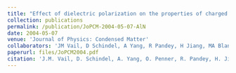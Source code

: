```yaml
---
title: "Effect of dielectric polarization on the properties of charged point defects in insulating crystals: the nitrogen vacancy in AlN"
collection: publications
permalink: /publication/JoPCM-2004-05-07-AlN
date: 2004-05-07
venue: 'Journal of Physics: Condensed Matter'
collaborators: 'JM Vail, D Schindel, A Yang, R Pandey, H Jiang, MA Blanco, A Costales, QC Qiu and Y Xu'
paperurl: files/JoPCM2004.pdf
citation: 'J.M. Vail, D. Schindel, A. Yang, O. Penner, R. Pandey, H. Jiang, M.A. Blanco, A. Costales, Q.C. Qiu, Y. Xu (2004) &quot;Effect of dielectric polarization on the properties of charged point defects in insulating crystals: the nitrogen vacancy in AlN&quot; <i>Journal of Physics: Condensed Matter</i>. 16(20)'
---
```

